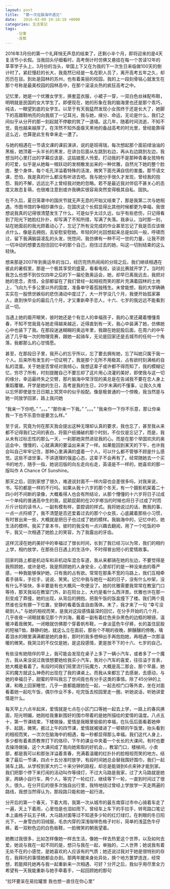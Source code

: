 ```yaml
---
layout: post
title:  "第一次在脑海中遇见"
date:   2016-03-09 19:18:18 +0000
categories: 生活笔记
tags:
     -记事
     -连载
---
```

2016年3月份的第一个礼拜悄无声息的结束了，还剩小半个月，即将迎来的是4天复活节小长假。当我回头仔细看时，高考倒计时仿佛又悬挂在每一个苦读12年的莘莘学子头上，3月份的当头，举国上下又在为我的下一次生日来临做100天的倒计时了。紧赶慢赶的长大，我竟然已经是一名在职人员了，离开高考五年之久，却历历在目。到处是园林的苏州，也有着美丽的校园，我的上一段刻骨铭心就发生在那个号称是最美校园的园林高中，在那个滚滚炎热的疯狂高考之中。

记忆里，她是一个优雅女学生，换套蓝衣服，小裙子一穿，一双白色丝袜配布鞋，明明就是民国的女大学生了。即便现在，她的形象在我的脑海里也还是那个乖巧，纯洁，一眼望到底的女学生。以至于有天我猛然发现小女孩终于还是长大了，她脚下的高跟鞋响亮的向我扇了一记耳光，我与她，缘分、命运，无论是什么，我们之间似乎从分开的那一刻起就不停歇的筑了一道墙。这几年，随着时间流逝，不知不觉，竟也越来越厚了。在浑然不知外面昏天黑地的备战高考的时光里，曾经能靠得这么近，也算是此生有幸来走一遭了。

与她的相遇在一节语文课的课前演讲，说的是班得瑞，每次想起那个面前绿油油的黑板，她顶着一头半长的黑发，在讲台后面从左跳到右边，再从右边跳到左边，我想当时心里打出的字幕应该是、这姑娘惹人怜爱。打动我的不是那种青春女孩特有的可爱，似乎是从她每一根跃动的发梢散发出来的一种优雅，自然光下她的整个脸庞、整个身体，每个毛孔洋溢着特殊的活泼，微笑下面充满自信的害羞。那节语文课，恐怕，我是真的什么都没有听进去吧。我与她分手很久才发现，曾经我的抱怨、我的不解，远远比不上曾经我对她的忽略。若不是最近我对伴侣不甚关心的态度又故态复萌，也很难注意到或许我确实很容易突然变得极其自私、固执。

在不久后，夏日笼罩中的国庆节就无声无息的开始又结束了，那是我第二次与她相遇。市图书馆的争相抄袭作业，在国庆这个长假显得比其他时候都更为幸福，我很想说我真的记得很清楚发生了什么，可是似乎太过久远，似乎有些悲伤，只记得看到了阳光下她脸红扑扑，却写满了不知所措，写满了失落。我承认，当时那一刻，站在她面前的我光顾着动心了，忘记了所有没完成的作业甚至忘记了我是否应该做点什么，像是去拥抱，去安慰安慰她。年轻的时光回想起来总是如风一般，呼啸而过，留下我满脑袋凌乱的头发，恍惚间，我仿佛有一种不可一世的力量，让我不顾一切冲动的想要去抱住回忆中的那个自己，抱住过去的她，叫这一切别结束的这么轻快。

想来那是2007年到奥运年的当口，经历完热热闹闹的分班之后，我们继续相遇在彼此的暑假里，那是一个极其享受的盛夏，看看电视，谈谈比赛就开学了。当时的我怎么也想不到仅仅四年之后的下一届伦敦奥运会，她，却早已离我远去，我把对她的思念，责怪，全部都留在了我们曾经一起相视而笑的那片充满着园林的土地上，飞向九千多公里以外的国度，准备单守着孤独残生。未曾能想，我的大学确确实实在一股愤世嫉俗的悲伤涌动中度过了，大一开学没几个月，我便开始孤家寡人，直到快毕业的最后几个月，才又重新牵手恋人，十六、七岁的我远远不能看到这一切。

当遇上她的眉开眼笑，彼时她还是个有恋人的幸福孩子，我的心里还藏着懵懂青春，不知不觉我竟与她走得越来越近，近得直到有一天，我心中装满了她，仿佛她心中也装下了我。在那段迷迷糊糊的奥运年里，我跟在她屁股后面，在周六的中午逃了几乎每一次的物理竞赛，跟她一起骑车，无论是回家还是去城市的任何一个角落，我都那么的心甘情愿。

甚至，在那段日子里，我开心的忘乎所以，忘了要去拥有她，忘了叫她只属于我一个人。后来所有发生的一切证明了，我是那个无所不用极其，占有欲时刻满格的自私的混蛋。关于她是否曾经对我倾心，我想这辈子或许都不得而知了，我的模糊记忆，穷尽了所有，时刻提醒自己不要忘却了这片用心浇灌的美好，即使我与这一切的缘分，幸运最终失之交臂，那片脑海中常浮现的美总是在告诫我不要在恋人身上重蹈覆辙。开学是她的生日，高考是我的生日，20岁未满的不懂事，让我久久难以忘怀即使是生日日期上冥冥中的似乎般配。像是极普通的一个傍晚，我当然是与她一同放学回家，路上我问她

“我亲一下你吧。”
“。。。”
“那你亲一下我。”
“。。。”
“我亲你一下你不乐意，那让你亲我一下也不乐意你是要怎么样。”

至于说，究竟为何在那天我会提出这种无理却认真的要求，我也忘了，甚至我从来都不记得我们之间的表白，将窗户纸捅破的那个时刻，不仅仅是忘记了，而是，我从未有过标志性的那么一天，一刹那她突然进驻我的心。而是在那个举国欢庆的奥运会中，慢慢的，心就满满的要溢出来来了一样。如果能回到某天的下午，也许我会叫自己牢牢记住，那种心里满满的盛着一个人，可以什么都不管够不顾是什么感觉。这些不谙世事，不讲道理的强盗心态，这辈子不会再有了。经常随她去一个买书的地方，随手一指，她说旧版的向左走向右走，英语是不一样的，她喜欢的那一版叫作 A Chance Of Sunshine。

那天之后，回到家想了很久，难道说封面不一样内容也会差很多吗，对我来说，书，写的都是一样的不行吗。如果从我十六岁的那个冬天，有一个摄影机架着二十四小时不间断的录像，大概看得人也会有所结论，从那个懵懂的十六岁将日子过成一个单纯的普通高中生的我，屁颠屁颠的在20岁啷当的时候也将日子过成了时而斤斤计较的读书人，一副有模有样，耍腔调的样式。我将她说过的话，教我的事，一点一点捋顺了，我不清楚是否还爱着过去的那个小女孩，心底藏着那些小习惯，有时冒出来一些，大概就是把日子也过成了她的模样。我脑海中的，记忆中的，她生活的模样。我买了拿本书，彼时的我没有一点兴趣去翻阅，用了一个吃饭的中午，我又一次相遇了她脸上的笑容，为了我露出的牙齿。

这样沉浸在她的美好中的幸福过了很长时间，长到了我已经习以为常，我们的相约上学，相约放学，在那些日日遇上的生活中，不时得冒出短小的爱情故事。

回家的路上都是机动车和非机动车混合车道，我从来都骑在她的左边，不要觉得是我照顾她，或许是吧，我是照顾她的人身安全，心里却打的是一种没来由的尊严感，一种我能够保护她，只有我的占有欲。常常在那条不宽的马路上，我们互相牵着手骑车，手拉手，说说、笑笑。记忆中我与她在一起的日子，没有什么吵架，没有什么不愉快，多半要是有也大概风一吹便没了。她的优雅需要我常常在教室门口等待，那天我站在教室门外，趴在阳台上，大约是看什么西洋景。优雅也许在那一刻变成了莽撞，她的出现，从背后的拥抱，把我午饭的饭盒撞下了楼。我们两个竟然谁也没有挪一下位置，安静的看着饭盒自由落体。末了，我才来了一句
“幸亏没砸到人。”
与她的相视而笑，是我对这段感情最深的回忆，在分手开始的几个月，几乎夜夜一闭眼就看见那个齐刘海，戴着一副有着红色夹杂黑色的边框的眼镜，温暖冲着我微笑。一闭眼就仿佛那个穿着帆布鞋，一身淡蓝色牛仔裤，长的盖住屁股的短袖T恤，静静的她，就这么立在面前，那些个不眠的夜晚，醉醺醺的傍晚，噙着泪水的眼里满满都是她的身影，那时的我多想伸出手再抱抱她，再相遇一次那温暖的微笑。我哭泣的不仅仅是她，是这段感情，更是放不下的十六、七岁的自己。

有些没有她陪伴的早上，我可能会发现在桌子上多了一辆小汽车，或者多了一个魔方。我从来没说过我很想要她给我买小汽车，我对小汽车的喜爱，往往溢于言表，她大概是看着了。有段时间我们班里流行玩魔方，大概是高二那会，那个早晨，她买的魔方就这么神奇的出现在了我的课桌上。而我从来都忘了去感谢，去感动，与她的幸福日子，甜蜜的早叫我忘了世间竟也有分手这类的事情。除了45分钟的上课，和晚上回家睡觉，几乎一直都能跟她在一起，一起去校门口等外卖，坐在对面看着她一起吃午饭，偶尔作业不多，吃完饭去校园里走一圈，听她说话，听她讲爱情是什么。

每天早上六点半起床，爱情就是七点在小区门口等她一起去上学，一路上的春风拂面，阳光明媚，她刚给我重新围好的围巾带着的是她所描绘的爱情的温度。八点五十，第一节课结束，下楼做操，爱情是我眼里偷偷的幸福，在队伍后面看着她伸手、起跳，微笑。捱过上午的四节课，爱情就被揉进了一顿顿的午饭里，抬头看到的相视而笑，一次次在脑海中的相遇，每一秒都显得那么幸福。我们这代人身上，多少都有着素质教育打下的烙印，下午的课业中夹着一个长长的大课间，有时也要去操场做操，这个大课间成了我向她索取的好机会，，教室门口，楼梯间，小卖部，都是我可以和那张洋溢着青春，充满着温暖的红扑扑的脸相视而笑的地方。结束了最后一节课，四点十五分准时放学，有段时间她总会替我围好围巾，我们一起骑车上路。从学校到家大约二十来分钟的路程，却总是能骑到6点来钟才能到家。我们把那个停下来打闹的活动叫作等绿灯，不过大马路是我家，过了大马路就是她家，两辆小自行车，两个人，等完了一轮红灯，继续等下一轮，一直到时间过了很久，很久。在分开后的很多次独自出行里，我特地绕过曾经上学放学一天走两遍的路线，我想当然得认为，那段路只能和她一起行进。

分开后的第一个春天，下着大雨，我第一次从城市的最东南穿过市中心骑着车走了一遍，天上下着雨，心里怕是也泪如雨下。曾经车上车下的手拉手，转弯路口笔记本上画格子玩五子棋，大马路对面等过不知道多少轮的红灯绿灯。在刺眼的冬日阳光下，一身雪白的羽绒服，毛衣内穿的深浅咖啡色格子衬衫，简单的浅蓝色牛仔裤，着一双粉色边的白色板鞋，一脸微笑的朝我望着。

她教过我很多，比如怎样像她一样去生活，像她一样去热爱这个世界，以及如何去爱。她说与我在一起不同的是，想只与我在一起，单独的，二人世界；她说我有着无处不在的小感觉，是她喜欢的人应该有的气质；她还说过我对于她是很特别的存在，我拜托的事情她都会办到。那两年醒来身处异处，换个地方噩梦连连，经常想，若能拜托她再与我一起重新来一次相遇、可好？分开之后，我似乎用尽里全力希望有一天我能重新与她手牵着手，一起回顾她的那句

“拉环要呆在易拉罐里
我也想一直住在你心里”















